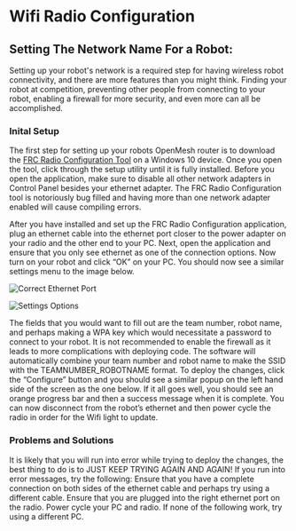 # Wifi Radio Configuration

## Setting The Network Name For a Robot: 

Setting up your robot's network is a required step for having wireless robot connectivity, and there are more features than you might think. Finding your robot at competition, preventing other people from connecting to your robot, enabling a firewall for more security, and even more can all be accomplished.

### Inital Setup

The first step for setting up your robots OpenMesh router is to download the [FRC Radio Configuration Tool](https://firstfrc.blob.core.windows.net/frc2020/Radio/FRC_Radio_Configuration_20_0_0.zip) on a Windows 10 device. Once you open the tool, click through the setup utility until it is fully installed. Before you open the application, make sure to disable all other network adapters in Control Panel besides your ethernet adapter. The FRC Radio Configuration tool is notoriously bug filled and having more than one network adapter enabled will cause compiling errors. 

After you have installed and set up the FRC Radio Configuration application, plug an ethernet cable into the ethernet port closer to the power adapter on your radio and the other end to your PC. Next, open the application and ensure that you only see ethernet as one of the connection options. Now turn on your robot and click “OK” on your PC. You should now see a similar settings menu to the image below. 

![Correct Ethernet Port](/static/imgs/vendors/Correct_Ethernet_Port.png)

![Settings Options](/static/imgs/vendors/FRC_Radio_Config_Options.jpg)

The fields that you would want to fill out are the team number, robot name, and perhaps making a WPA key which would necessitate a password to connect to your robot. It is not recommended to enable the firewall as it leads to more complications with deploying code. The software will automatically combine your team number and robot name to make the SSID with the TEAMNUMBER_ROBOTNAME format. To deploy the changes, click the “Configure” button and you should see a similar popup on the left hand side of the screen as the one below. If it all goes well, you should see an orange progress bar and then a success message when it is complete. You can now disconnect from the robot’s ethernet and then power cycle the radio in order for the Wifi light to update.

### Problems and Solutions

It is likely that you will run into error while trying to deploy the changes, the best thing to do is to JUST KEEP TRYING AGAIN AND AGAIN! If you run into error messages, try the following: Ensure that you have a complete connection on both sides of the ethernet cable and perhaps try using a different cable. Ensure that you are plugged into the right ethernet port on the radio. Power cycle your PC and radio. If none of the following work, try using a different PC.
